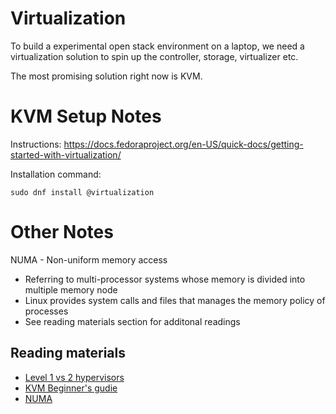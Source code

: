 # Virtualization

To build a experimental open stack environment on a laptop, we need a virtualization solution to spin up the controller, storage, virtualizer etc.

The most promising solution right now is KVM.

# KVM Setup Notes
Instructions: https://docs.fedoraproject.org/en-US/quick-docs/getting-started-with-virtualization/

Installation command:
```
sudo dnf install @virtualization
```

# Other Notes
NUMA - Non-uniform memory access
- Referring to multi-processor systems whose memory is divided into multiple memory node
- Linux provides system calls and files that manages the memory policy of processes
- See reading materials section for additonal readings

## Reading materials
- [Level 1 vs 2 hypervisors](https://ubuntu.com/blog/kvm-hyphervisor)
- [KVM Beginner's gudie](https://phoenixnap.com/kb/what-is-hypervisor-type-1-2)
- [NUMA](https://man7.org/linux/man-pages/man7/numa.7.html)